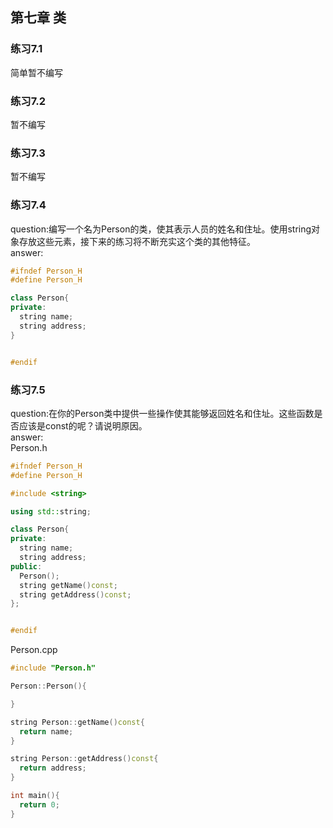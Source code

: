 ## 第七章 类
### 练习7.1
  简单暂不编写
  
### 练习7.2
  暂不编写
  
### 练习7.3 
  暂不编写

### 练习7.4
  question:编写一个名为Person的类，使其表示人员的姓名和住址。使用string对象存放这些元素，接下来的练习将不断充实这个类的其他特征。  
  answer:  
  ```cpp
  #ifndef Person_H
#define Person_H

class Person{
private:
    string name;
    string address;
}


#endif
```

### 练习7.5
  question:在你的Person类中提供一些操作使其能够返回姓名和住址。这些函数是否应该是const的呢？请说明原因。   
  answer:  
  Person.h
  ```cpp
  #ifndef Person_H
#define Person_H

#include <string>

using std::string;

class Person{
private:
    string name;
    string address;
public:
    Person();
    string getName()const;
    string getAddress()const;
};


#endif
```
  Person.cpp
  ```cpp
  #include "Person.h"

Person::Person(){

}

string Person::getName()const{
    return name;
}

string Person::getAddress()const{
    return address;
}

int main(){
    return 0;
}
```


  
